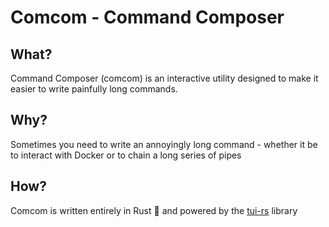 # Comcom - Command Composer

## What?

Command Composer (comcom) is an interactive utility designed to make it easier to write painfully long commands.

## Why?

Sometimes you need to write an annoyingly long command - whether it be to interact with Docker or to chain a long series of pipes

## How?

Comcom is written entirely in Rust 🦀 and powered by the [tui-rs](https://github.com/fdehau/tui-rs) library
